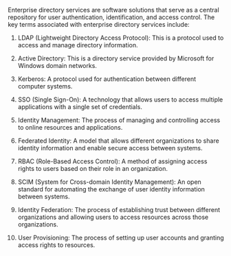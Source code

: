 Enterprise directory services are software solutions that serve as a central repository for user authentication, identification, and access control. The key terms associated with enterprise directory services include:

1. LDAP (Lightweight Directory Access Protocol): This is a protocol used to access and manage directory information.

2. Active Directory: This is a directory service provided by Microsoft for Windows domain networks.

3. Kerberos: A protocol used for authentication between different computer systems.

4. SSO (Single Sign-On): A technology that allows users to access multiple applications with a single set of credentials.

5. Identity Management: The process of managing and controlling access to online resources and applications.

6. Federated Identity: A model that allows different organizations to share identity information and enable secure access between systems.

7. RBAC (Role-Based Access Control): A method of assigning access rights to users based on their role in an organization.

8. SCIM (System for Cross-domain Identity Management): An open standard for automating the exchange of user identity information between systems.

9. Identity Federation: The process of establishing trust between different organizations and allowing users to access resources across those organizations.

10. User Provisioning: The process of setting up user accounts and granting access rights to resources.
